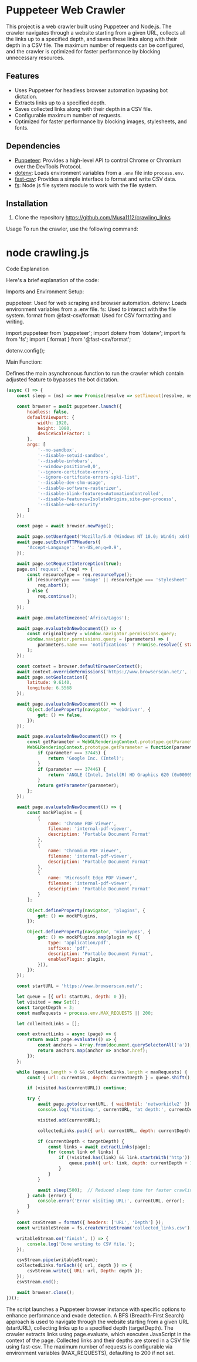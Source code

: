 # Puppeteer Web Crawler

This project is a web crawler built using Puppeteer and Node.js. The crawler navigates through a website starting from a given URL, collects all the links up to a specified depth, and saves these links along with their depth in a CSV file. The maximum number of requests can be configured, and the crawler is optimized for faster performance by blocking unnecessary resources.

## Features

- Uses Puppeteer for headless browser automation bypasing bot dictation.
- Extracts links up to a specified depth.
- Saves collected links along with their depth in a CSV file.
- Configurable maximum number of requests.
- Optimized for faster performance by blocking images, stylesheets, and fonts.

## Dependencies

- [Puppeteer](https://github.com/puppeteer/puppeteer): Provides a high-level API to control Chrome or Chromium over the DevTools Protocol.
- [dotenv](https://github.com/motdotla/dotenv): Loads environment variables from a `.env` file into `process.env`.
- [fast-csv](https://github.com/C2FO/fast-csv): Provides a simple interface to format and write CSV data.
- [fs](https://nodejs.org/api/fs.html): Node.js file system module to work with the file system.

## Installation

1. Clone the repository
https://github.com/Musa1112/crawling_links

Usage
To run the crawler, use the following command:

# node crawling.js

Code Explanation

Here's a brief explanation of the code:

Imports and Environment Setup:

puppeteer: Used for web scraping and browser automation.
dotenv: Loads environment variables from a .env file.
fs: Used to interact with the file system.
format from @fast-csv/format: Used for CSV formatting and writing.

import puppeteer from 'puppeteer';
import dotenv from 'dotenv';
import fs from 'fs';
import { format } from '@fast-csv/format';

dotenv.config();


Main Function:

Defines the main asynchronous function to run the crawler which contain adjusted feature to bypasses the bot dictation.

```js
(async () => {
    const sleep = (ms) => new Promise(resolve => setTimeout(resolve, ms));

    const browser = await puppeteer.launch({
        headless: false,
        defaultViewport: {
            width: 1920,
            height: 1080,
            deviceScaleFactor: 1
        },
        args: [
            '--no-sandbox',
            '--disable-setuid-sandbox',
            '--disable-infobars',
            '--window-position=0,0',
            '--ignore-certifcate-errors',
            '--ignore-certifcate-errors-spki-list',
            '--disable-dev-shm-usage',
            '--disable-software-rasterizer',
            '--disable-blink-features=AutomationControlled',
            '--disable-features=IsolateOrigins,site-per-process',
            '--disable-web-security'
        ]
    });

    const page = await browser.newPage();

    await page.setUserAgent('Mozilla/5.0 (Windows NT 10.0; Win64; x64) AppleWebKit/537.36 (KHTML, like Gecko) Chrome/126.0.0.0 Safari/537.36');
    await page.setExtraHTTPHeaders({
        'Accept-Language': 'en-US,en;q=0.9',
    });

    await page.setRequestInterception(true);
    page.on('request', (req) => {
        const resourceType = req.resourceType();
        if (resourceType === 'image' || resourceType === 'stylesheet' || resourceType === 'font') {
            req.abort();
        } else {
            req.continue();
        }
    });

    await page.emulateTimezone('Africa/Lagos');

    await page.evaluateOnNewDocument(() => {
        const originalQuery = window.navigator.permissions.query;
        window.navigator.permissions.query = (parameters) => (
            parameters.name === 'notifications' ? Promise.resolve({ state: Notification.permission }) : originalQuery(parameters)
        );
    });

    const context = browser.defaultBrowserContext();
    await context.overridePermissions('https://www.browserscan.net/', ['geolocation']);
    await page.setGeolocation({
        latitude: 9.6140,
        longitude: 6.5568
    });

    await page.evaluateOnNewDocument(() => {
        Object.defineProperty(navigator, 'webdriver', {
            get: () => false,
        });
    });

    await page.evaluateOnNewDocument(() => {
        const getParameter = WebGLRenderingContext.prototype.getParameter;
        WebGLRenderingContext.prototype.getParameter = function(parameter) {
            if (parameter === 37445) {
                return 'Google Inc. (Intel)';
            }
            if (parameter === 37446) {
                return 'ANGLE (Intel, Intel(R) HD Graphics 620 (0x00005916) Direct3D11 vs_5_0 ps_5_0, D3D11)';
            }
            return getParameter(parameter);
        };
    });

    await page.evaluateOnNewDocument(() => {
        const mockPlugins = [
            {
                name: 'Chrome PDF Viewer',
                filename: 'internal-pdf-viewer',
                description: 'Portable Document Format'
            },
            {
                name: 'Chromium PDF Viewer',
                filename: 'internal-pdf-viewer',
                description: 'Portable Document Format'
            },
            {
                name: 'Microsoft Edge PDF Viewer',
                filename: 'internal-pdf-viewer',
                description: 'Portable Document Format'
            }
        ];

        Object.defineProperty(navigator, 'plugins', {
            get: () => mockPlugins,
        });

        Object.defineProperty(navigator, 'mimeTypes', {
            get: () => mockPlugins.map(plugin => ({
                type: 'application/pdf',
                suffixes: 'pdf',
                description: 'Portable Document Format',
                enabledPlugin: plugin,
            })),
        });
    });

    const startURL = 'https://www.browserscan.net/';

    let queue = [{ url: startURL, depth: 0 }];
    let visited = new Set();
    const targetDepth = 3;
    const maxRequests = process.env.MAX_REQUESTS || 200;

    let collectedLinks = [];

    const extractLinks = async (page) => {
        return await page.evaluate(() => {
            const anchors = Array.from(document.querySelectorAll('a'));
            return anchors.map(anchor => anchor.href);
        });
    };

    while (queue.length > 0 && collectedLinks.length < maxRequests) {
        const { url: currentURL, depth: currentDepth } = queue.shift();

        if (visited.has(currentURL)) continue;

        try {
            await page.goto(currentURL, { waitUntil: 'networkidle2' });
            console.log('Visiting:', currentURL, 'at depth:', currentDepth);

            visited.add(currentURL);

            collectedLinks.push({ url: currentURL, depth: currentDepth });

            if (currentDepth < targetDepth) {
                const links = await extractLinks(page);
                for (const link of links) {
                    if (!visited.has(link) && link.startsWith('http')) {
                        queue.push({ url: link, depth: currentDepth + 1 });
                    }
                }
            }

            await sleep(500);  // Reduced sleep time for faster crawling
        } catch (error) {
            console.error('Error visiting URL:', currentURL, error);
        }
    }

    const csvStream = format({ headers: ['URL', 'Depth'] });
    const writableStream = fs.createWriteStream('collected_links.csv');

    writableStream.on('finish', () => {
        console.log('Done writing to CSV file.');
    });

    csvStream.pipe(writableStream);
    collectedLinks.forEach(({ url, depth }) => {
        csvStream.write({ URL: url, Depth: depth });
    });
    csvStream.end();

    await browser.close();
})();
```
The script launches a Puppeteer browser instance with specific options to enhance performance and evade detection.
A BFS (Breadth-First Search) approach is used to navigate through the website starting from a given URL (startURL), collecting links up to a specified depth (targetDepth).
The crawler extracts links using page.evaluate, which executes JavaScript in the context of the page.
Collected links and their depths are stored in a CSV file using fast-csv.
The maximum number of requests is configurable via environment variables (MAX_REQUESTS), defaulting to 200 if not set.